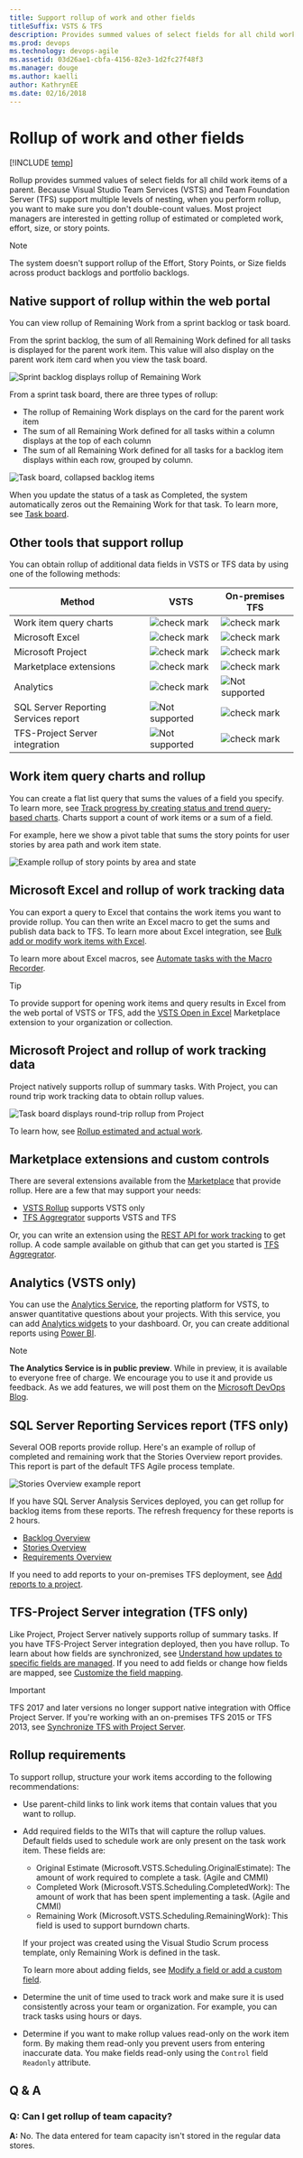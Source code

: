 ```yaml
---
title: Support rollup of work and other fields
titleSuffix: VSTS & TFS
description: Provides summed values of select fields for all child work items of a parent.
ms.prod: devops
ms.technology: devops-agile
ms.assetid: 03d26ae1-cbfa-4156-82e3-1d2fc27f48f3
ms.manager: douge
ms.author: kaelliauthor: KathrynEE
ms.date: 02/16/2018
---
```



# Rollup of work and other fields

[!INCLUDE [temp](../../_shared/dev15-version-header.md)]

Rollup provides summed values of select fields for all child work items of a parent. Because Visual Studio Team Services (VSTS) and Team Foundation Server (TFS) support multiple levels of nesting, when you perform rollup, you want to make sure you don't double-count values. Most project managers are interested in getting rollup of estimated or completed work, effort, size, or story points.  
  
> [!NOTE]    
>The system doesn't support rollup of the Effort, Story Points, or Size fields across product backlogs and portfolio backlogs.

## Native support of rollup within the web portal 

You can view rollup of Remaining Work from a sprint backlog or task board.  

From the sprint backlog, the sum of all Remaining Work defined for all tasks is displayed for the parent work item. This value will also display on the parent work item card when you view the task board.  
 
![Sprint backlog displays rollup of Remaining Work](_img/alm_rup_remworkiteration.png "ALM_RUP_RemWorkIteration")  
  
From a sprint task board, there are three types of rollup: 
- The rollup of Remaining Work displays on the card for the parent work item
- The sum of all Remaining Work defined for all tasks within a column displays at the top of each column
- The sum of all Remaining Work defined for all tasks for a backlog item displays within each row, grouped by column.      

![Task board, collapsed backlog items](../../work/scrum//_img/ALM_TB_Intro.png)

When you update the status of a task as Completed, the system automatically zeros out the Remaining Work for that task. To learn more, see [Task board](../../work/scrum//task-board.md).


## Other tools that support rollup 

You can obtain rollup of additional data fields in VSTS or TFS data by using one of the following methods:  
 
|Method|VSTS|On-premises TFS|  
|------------|----------|----------------------|  
|Work item query charts|![check mark](_img/icon_witcheckgreen.png "Icon_WITcheckgreen")|![check mark](_img/icon_witcheckgreen.png "Icon_WITcheckgreen")|  
|Microsoft Excel|![check mark](_img/icon_witcheckgreen.png "Icon_WITcheckgreen")|![check mark](_img/icon_witcheckgreen.png "Icon_WITcheckgreen")|
|Microsoft Project|![check mark](_img/icon_witcheckgreen.png "Icon_WITcheckgreen")|![check mark](_img/icon_witcheckgreen.png "Icon_WITcheckgreen")|  
|Marketplace extensions|![check mark](_img/icon_witcheckgreen.png "Icon_WITcheckgreen")|![check mark](_img/icon_witcheckgreen.png "Icon_WITcheckgreen")|   
| Analytics |![check mark](_img/icon_witcheckgreen.png "Icon_WITcheckgreen")|![Not supported](_img/icon_witerror.png "Icon_WITerror")|  
|SQL Server Reporting Services report|![Not supported](_img/icon_witerror.png "Icon_WITerror")|![check mark](_img/icon_witcheckgreen.png "Icon_WITcheckgreen")|  
|TFS-Project Server integration|![Not supported](_img/icon_witerror.png "Icon_WITerror")|![check mark](_img/icon_witcheckgreen.png "Icon_WITcheckgreen")|  

 
 
<a name="charts"></a>
## Work item query charts and rollup
You can create a flat list query that sums the values of a field you specify. To learn more, see [Track progress by creating status and trend query-based charts](../../report/dashboards/charts.md). Charts support a count of work items or a sum of a field. 

For example, here we show a pivot table that sums the story points for user stories by area path and work item state. 
 
![Example rollup of story points by area and state](_img/support-rollup-chart.png)

  
## Microsoft Excel and rollup of work tracking data 
You can export a query to Excel that contains the work items you want to provide rollup. You can then write an Excel macro to get the sums and publish data back to TFS.  To learn more about Excel integration, see [Bulk add or modify work items with Excel](../../work/backlogs/office/bulk-add-modify-work-items-excel.md).  
  
To learn more about Excel macros, see [Automate tasks with the Macro Recorder](https://support.office.com/article/Automate-tasks-with-the-Macro-Recorder-974ef220-f716-4e01-b015-3ea70e64937b).  

> [!TIP]
> To provide support for opening work items and query results in Excel from the web portal of VSTS or TFS, add the [VSTS Open in Excel](https://marketplace.visualstudio.com/items?itemName=blueprint.vsts-open-work-items-in-excel) Marketplace extension to your organization or collection.

## Microsoft Project and rollup of work tracking data  
 Project natively supports rollup of summary tasks. With Project, you can round trip work tracking data to obtain rollup values.  
  
 ![Task board displays round&#45;trip rollup from Project](_img/alm_rup_roundtriprollup.png "ALM_RUP_RoundTripRollup")  
  
 To learn how, see [Rollup estimated and actual work](../../work/backlogs/office/rollup-estimated-and-actual-work-using-project.md).  

 
<a name="marketplace"></a>
## Marketplace extensions and custom controls   
There are several extensions available from the [Marketplace](https://marketplace.visualstudio.com/vsts) that provide rollup. Here are a few that may support your needs: 

- [VSTS Rollup](https://marketplace.visualstudio.com/items?itemName=canarysautomationspvtltd.vstsrollup) supports VSTS only
- [TFS Aggregrator](https://marketplace.visualstudio.com/items?itemName=tfsaggregatorteam.tfs-aggregator-server-plugin#) supports VSTS and TFS 

Or, you can write an extension using the [REST API for work tracking](https://docs.microsoft.com/rest/api/vsts/wit/work%20items) to get rollup. A code sample available on github that can get you started is [TFS Aggregrator](https://tfsaggregator.github.io/).  

<a name="marketplace"></a>
## Analytics (VSTS only) 

You can use the [Analytics Service](../../report/analytics/what-is-analytics.md), the reporting platform for VSTS, to answer quantitative questions about your projects. With this service, you can add [Analytics widgets](../../report/analytics/analytics-widgets-vsts.md) to your dashboard. Or, you can create additional reports using [Power BI](../../report/powerbi/overview.md).  

> [!NOTE]
> **The Analytics Service is in public preview**. While in preview, it is available to everyone free of charge. We encourage you to use it and provide us feedback. As we add features, we will post them on the [Microsoft DevOps Blog](https://blogs.msdn.microsoft.com/devops/?s=VSTS+Analytics+Extension).


## SQL Server Reporting Services report (TFS only)
 Several OOB reports provide rollup. Here's an example of rollup of completed and remaining work that the Stories Overview report provides. This report is part of the default TFS Agile process template.  
  
 ![Stories Overview example report](_img/procguid_agilereports.png "ProcGuid_AgileReports")  
  
 If you have SQL Server Analysis Services deployed, you can get rollup for backlog items from these reports. The refresh frequency for these reports is 2 hours.  
  
-   [Backlog Overview](../../report/sql-reports/backlog-overview-scrum.md)   
-   [Stories Overview](../../report/sql-reports/stories-overview-report-agile.md)   
-   [Requirements Overview](../../report/sql-reports/requirements-overview-report-cmmi.md)  
  
If you need to add reports to your on-premises TFS deployment, see [Add reports to a project](../../report/admin/add-reports-to-a-team-project.md).  
  
## TFS-Project Server integration (TFS only)

Like Project, Project Server natively supports rollup of summary tasks. If you have TFS-Project Server integration deployed, then you have rollup. To learn about how fields are synchronized, see [Understand how updates to specific fields are managed](../tfs-ps-sync/understand-how-updates-to-specific-fields-managed.md). If you need to add fields or change how fields are mapped, see [Customize the field mapping](../tfs-ps-sync/customize-field-mapping-tfs-project-server.md).  
  

> [!IMPORTANT]  
>TFS 2017 and later versions no longer support native integration with Office Project Server. If you're working with an on-premises TFS 2015 or TFS 2013, see [Synchronize TFS with Project Server](../tfs-ps-sync/synchronize-tfs-project-server.md). 


<a name="requirements"></a>   
##  Rollup requirements  
 To support rollup, structure your work items according to the following recommendations:  
  
-   Use parent-child links to link work items that contain values that you want to rollup.  
  
-   Add required fields to the WITs that will capture the rollup values. Default fields used to schedule work are only present on the task work item. These fields are:  
    -   Original Estimate (Microsoft.VSTS.Scheduling.OriginalEstimate): The amount of work required to complete a task. (Agile and CMMI) 
    -   Completed Work (Microsoft.VSTS.Scheduling.CompletedWork): The amount of work that has been spent implementing a task. (Agile and CMMI)   
    -   Remaining Work (Microsoft.VSTS.Scheduling.RemainingWork): This field is used to support burndown charts.  
  
     If your project was created using the Visual Studio Scrum process template, only Remaining Work is defined in the task.  
  
     To learn more about adding fields, see [Modify a field or add a custom field](../add-modify-field.md).  
  
-   Determine the unit of time used to track work and make sure it is used consistently across your team or organization. For example, you can track tasks using hours or days.    
-   Determine if you want to make rollup values read-only on the work item form. By making them read-only you prevent users from entering inaccurate data. You make fields read-only using the `Control` field `Readonly` attribute.  
  
## Q & A  
  
### Q: Can I get rollup of team capacity?  
 **A:** No. The data entered for team capacity isn't stored in the regular data stores.